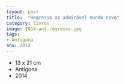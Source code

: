 ```yaml
---
layout: post
title:  "Regresso ao admirável mundo novo"
category: livros
image: 2014-ant-regresso.jpg
tags:
- Antígona
ano: 2014
---
```


- 13 x 21 cm
- Antígona
- 2014

